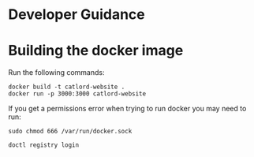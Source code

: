# Developer Guidance

# Building the docker image

Run the following commands:

```
docker build -t catlord-website .
docker run -p 3000:3000 catlord-website
```

If you get a permissions error when trying to run docker you may need to run:

```
sudo chmod 666 /var/run/docker.sock
```

```
doctl registry login
```
